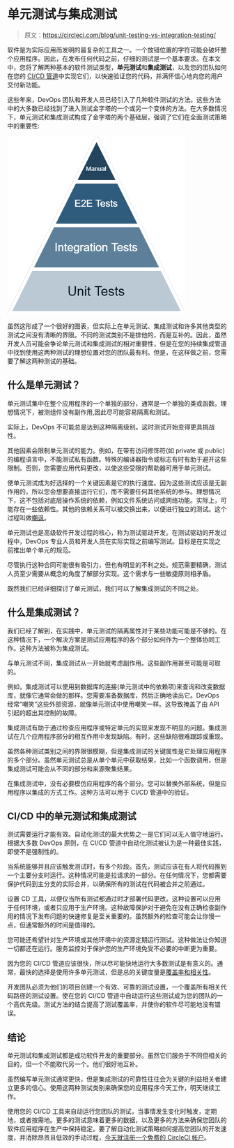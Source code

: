 # 单元测试与集成测试

> 原文：<https://circleci.com/blog/unit-testing-vs-integration-testing/>

软件是为实际应用而发明的最复杂的工具之一。一个放错位置的字符可能会破坏整个应用程序。因此，在发布任何代码之前，仔细的测试是一个基本要求。在本文中，您将了解两种基本的软件测试类型，**单元测试**和**集成测试**，以及您的团队如何在您的 [CI/CD 管道](/blog/what-is-a-ci-cd-pipeline/)中实现它们，以快速验证您的代码，并满怀信心地向您的用户交付新功能。

这些年来，DevOps 团队和开发人员已经引入了几种软件测试的方法。这些方法中的大多数已经找到了进入测试金字塔的一个或另一个变体的方法。在大多数情况下，单元测试和集成测试构成了金字塔的两个基础层，强调了它们在全面测试策略中的重要性:

![The testing pyramid shows complementary test categories](img/55cf370c1bf9030856fc4d385b0060fe.png)

虽然这形成了一个很好的图表，但实际上在单元测试、集成测试和许多其他类型的测试之间没有清晰的界限。不同的测试类别不是排他的，而是互补的。因此，虽然开发人员可能会争论单元测试和集成测试的相对重要性，但是在您的持续集成管道中找到使用这两种测试的理想位置对您的团队最有利。但是，在这样做之前，您需要了解这两种测试的基础。

## 什么是单元测试？

单元测试集中在整个应用程序的一个单独的部分，通常是一个单独的类或函数。理想情况下，被测组件没有副作用,因此尽可能容易隔离和测试。

实际上，DevOps 不可能总是达到这种隔离级别。这时测试开始变得更具挑战性。

其他因素会限制单元测试的能力。例如，在带有访问修饰符(如 private 或 public)的编程语言中，不能测试私有函数。特殊的编译器指令或标志有时有助于避开这些限制。否则，您需要应用代码更改，以使这些受限的帮助器可用于单元测试。

使单元测试成为好选择的一个关键因素是它的执行速度。因为这些测试应该是无副作用的，所以您会想要直接运行它们，而不需要任何其他系统的参与。理想情况下，这不包括对底层操作系统的依赖，例如文件系统访问或网络功能。实际上，可能存在一些依赖性。其他的依赖关系可以被交换出来，以便进行独立的测试。这个过程叫做[嘲讽](/blog/how-to-test-software-part-i-mocking-stubbing-and-contract-testing/)。

单元测试也是高级软件开发过程的核心，称为测试驱动开发。在测试驱动的开发过程中，DevOps 专业人员和开发人员在实际实现之前编写测试。目标是在实现之前推出单个单元的规范。

尽管执行这种合同可能很有吸引力，但也有明显的不利之处。规范需要精确，测试人员至少需要从概念的角度了解部分实现。这个需求与一些敏捷原则相矛盾。

既然我们已经详细探讨了单元测试，我们可以了解集成测试的不同之处。

## 什么是集成测试？

我们已经了解到，在实践中，单元测试的隔离属性对于某些功能可能是不够的。在这种情况下，一个解决方案是测试应用程序的各个部分如何作为一个整体协同工作。这种方法被称为集成测试。

与单元测试不同，集成测试从一开始就考虑副作用。这些副作用甚至可能是可取的。

例如，集成测试可以使用到数据库的连接(单元测试中的依赖项)来查询和改变数据库，就像它通常会做的那样。您需要准备数据库，然后正确地读出它。DevOps 经常“嘲笑”这些外部资源，就像单元测试中使用嘲笑一样。这导致掩盖了由 API 引起的超出其控制的故障。

集成测试有助于通过检查应用程序或特定单元的实现来发现不明显的问题。集成测试在几个应用程序部分的相互作用中发现缺陷。有时，这些缺陷很难跟踪或重现。

虽然各种测试类别之间的界限很模糊，但是集成测试的关键属性是它处理应用程序的多个部分。虽然单元测试总是从单个单元中获取结果，比如一个函数调用，但是集成测试可能会从不同的部分和来源聚集结果。

在集成测试中，没有必要模仿应用程序的各个部分。您可以替换外部系统，但是应用程序以集成的方式工作。这种方法可以用于 CI/CD 管道中的验证。

## CI/CD 中的单元测试和集成测试

测试需要运行才能有效。自动化测试的最大优势之一是它们可以无人值守地运行。根据大多数 DevOps 原则，在 CI/CD 管道中自动化测试被认为是一种最佳实践，即使不是强制性的。

当系统能够并且应该触发测试时，有多个阶段。首先，测试应该在有人将代码推到一个主要分支时运行。这种情况可能是拉请求的一部分。在任何情况下，您都需要保护代码到主分支的实际合并，以确保所有的测试在代码被合并之前通过。

设置 CD 工具，以便仅当所有测试都通过时才部署代码更改。这种设置可以应用于任何环境，或者只应用于生产环境。这种故障保护对于避免在没有正确检查副作用的情况下发布问题的快速修复是至关重要的。虽然额外的检查可能会让你慢一点，但通常额外的时间是值得的。

您可能还希望针对生产环境或其他环境中的资源定期运行测试。这种做法让你知道一切都还在运行。服务监控对于保护您的生产环境免受不必要的中断更为重要。

因为您的 CI/CD 管道应该很快，所以尽可能快地运行大多数测试是有意义的。通常，最快的选择是使用许多单元测试，但是总的关键度量是[覆盖率和相关性](/blog/well-tested-code-in-search-of-meaningful-coverage/)。

开发团队必须为他们的项目创建一个有效、可靠的测试设置，一个覆盖所有相关代码路径的测试设置。使在您的 CI/CD 管道中自动运行这些测试成为您的团队的一个高优先级。测试方法的结合提高了测试覆盖率，并使你的软件尽可能地没有错误。

## 结论

单元测试和集成测试都是成功软件开发的重要部分。虽然它们服务于不同但相关的目的，但一个不能取代另一个。他们很好地互补。

虽然编写单元测试通常更快，但是集成测试的可靠性往往会为关键的利益相关者建立更多的信心。使用这两种测试类别来确保您的应用程序今天工作，明天继续工作。

使用您的 CI/CD 工具来自动运行您团队的测试，当事情发生变化时触发，定期地，或者按需地。更多的测试意味着更多的数据，以及更多的方法来确保您团队的软件应用程序在生产中保持稳定。要了解自动化测试策略如何提高您团队的开发速度，并消除昂贵且低效的手动过程，[今天就注册一个免费的 CircleCI 帐户](https://circleci.com/signup/)。